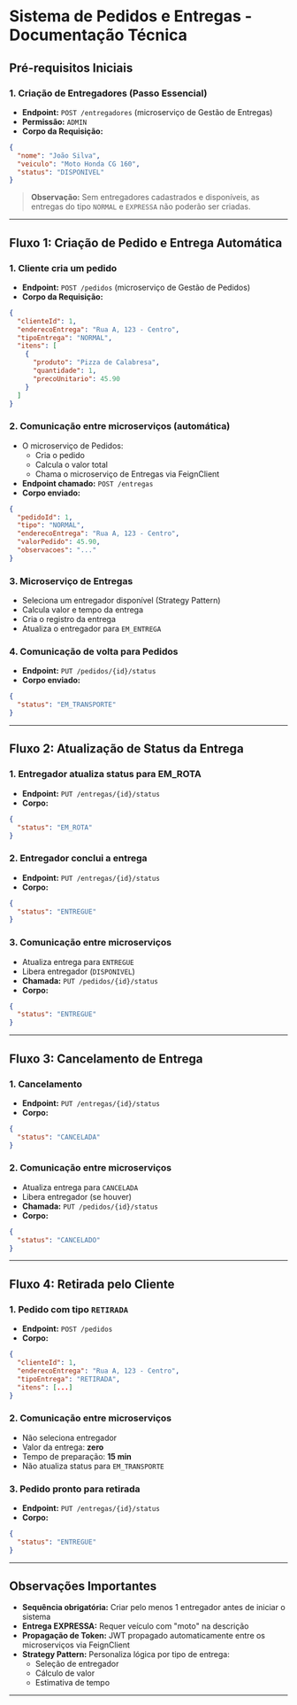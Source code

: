 # Sistema de Pedidos e Entregas - Documentação Técnica

## Pré-requisitos Iniciais

### 1. Criação de Entregadores (Passo Essencial)

- **Endpoint:** `POST /entregadores` (microserviço de Gestão de Entregas)
- **Permissão:** `ADMIN`
- **Corpo da Requisição:**

```json
{
  "nome": "João Silva",
  "veiculo": "Moto Honda CG 160",
  "status": "DISPONIVEL"
}
```

> **Observação:** Sem entregadores cadastrados e disponíveis, as entregas do tipo `NORMAL` e `EXPRESSA` não poderão ser criadas.

---

## Fluxo 1: Criação de Pedido e Entrega Automática

### 1. Cliente cria um pedido

- **Endpoint:** `POST /pedidos` (microserviço de Gestão de Pedidos)
- **Corpo da Requisição:**

```json
{
  "clienteId": 1,
  "enderecoEntrega": "Rua A, 123 - Centro",
  "tipoEntrega": "NORMAL",
  "itens": [
    {
      "produto": "Pizza de Calabresa",
      "quantidade": 1,
      "precoUnitario": 45.90
    }
  ]
}
```

### 2. Comunicação entre microserviços (automática)

- O microserviço de Pedidos:
    - Cria o pedido
    - Calcula o valor total
    - Chama o microserviço de Entregas via FeignClient
- **Endpoint chamado:** `POST /entregas`
- **Corpo enviado:**

```json
{
  "pedidoId": 1,
  "tipo": "NORMAL",
  "enderecoEntrega": "Rua A, 123 - Centro",
  "valorPedido": 45.90,
  "observacoes": "..."
}
```

### 3. Microserviço de Entregas

- Seleciona um entregador disponível (Strategy Pattern)
- Calcula valor e tempo da entrega
- Cria o registro da entrega
- Atualiza o entregador para `EM_ENTREGA`

### 4. Comunicação de volta para Pedidos

- **Endpoint:** `PUT /pedidos/{id}/status`
- **Corpo enviado:**

```json
{
  "status": "EM_TRANSPORTE"
}
```

---

## Fluxo 2: Atualização de Status da Entrega

### 1. Entregador atualiza status para EM_ROTA

- **Endpoint:** `PUT /entregas/{id}/status`
- **Corpo:**

```json
{
  "status": "EM_ROTA"
}
```

### 2. Entregador conclui a entrega

- **Endpoint:** `PUT /entregas/{id}/status`
- **Corpo:**

```json
{
  "status": "ENTREGUE"
}
```

### 3. Comunicação entre microserviços

- Atualiza entrega para `ENTREGUE`
- Libera entregador (`DISPONIVEL`)
- **Chamada:** `PUT /pedidos/{id}/status`
- **Corpo:**

```json
{
  "status": "ENTREGUE"
}
```

---

## Fluxo 3: Cancelamento de Entrega

### 1. Cancelamento

- **Endpoint:** `PUT /entregas/{id}/status`
- **Corpo:**

```json
{
  "status": "CANCELADA"
}
```

### 2. Comunicação entre microserviços

- Atualiza entrega para `CANCELADA`
- Libera entregador (se houver)
- **Chamada:** `PUT /pedidos/{id}/status`
- **Corpo:**

```json
{
  "status": "CANCELADO"
}
```

---

## Fluxo 4: Retirada pelo Cliente

### 1. Pedido com tipo `RETIRADA`

- **Endpoint:** `POST /pedidos`
- **Corpo:**

```json
{
  "clienteId": 1,
  "enderecoEntrega": "Rua A, 123 - Centro",
  "tipoEntrega": "RETIRADA",
  "itens": [...]
}
```

### 2. Comunicação entre microserviços

- Não seleciona entregador
- Valor da entrega: **zero**
- Tempo de preparação: **15 min**
- Não atualiza status para `EM_TRANSPORTE`

### 3. Pedido pronto para retirada

- **Endpoint:** `PUT /entregas/{id}/status`
- **Corpo:**

```json
{
  "status": "ENTREGUE"
}
```

---

## Observações Importantes

- **Sequência obrigatória:** Criar pelo menos 1 entregador antes de iniciar o sistema
- **Entrega EXPRESSA:** Requer veículo com "moto" na descrição
- **Propagação de Token:** JWT propagado automaticamente entre os microserviços via FeignClient
- **Strategy Pattern:** Personaliza lógica por tipo de entrega:
    - Seleção de entregador
    - Cálculo de valor
    - Estimativa de tempo

---